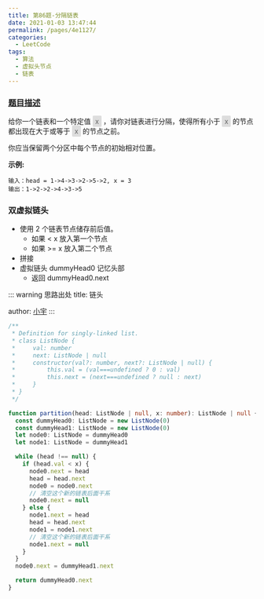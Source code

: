 ```yaml
---
title: 第86题-分隔链表
date: 2021-01-03 13:47:44
permalink: /pages/4e1127/
categories:
  - LeetCode
tags:
  - 算法
  - 虚拟头节点
  - 链表
---
```


### [题目描述](https://leetcode-cn.com/problems/partition-list/submissions/)

给你一个链表和一个特定值 <span style="background: #ddd; color: #666; padding: 3px 5px; border-radius: 2px;">x</span> ，请你对链表进行分隔，使得所有小于 <span style="background: #ddd; color: #666; padding: 3px 5px; border-radius: 2px;">x</span> 的节点都出现在大于或等于 <span style="background: #ddd; color: #666; padding: 3px 5px; border-radius: 2px;">x</span> 的节点之前。

你应当保留两个分区中每个节点的初始相对位置。

**示例:**

```
输入：head = 1->4->3->2->5->2, x = 3
输出：1->2->2->4->3->5
```

<!-- more -->

### 双虚拟链头

- 使用 2 个链表节点储存前后值。
  - 如果 < x 放入第一个节点
  - 如果 >= x 放入第二个节点
- 拼接
- 虚拟链头 dummyHead0 记忆头部
  - 返回 dummyHead0.next

::: warning 思路出处
title: 链头

author: [小宇](https://leetcode-cn.com/problems/remove-duplicate-letters/solution/ha-xi-biao-shu-zu-zhan-5xing-dai-ma-2jie-ttcd/)
:::

```TypeScript
/**
 * Definition for singly-linked list.
 * class ListNode {
 *     val: number
 *     next: ListNode | null
 *     constructor(val?: number, next?: ListNode | null) {
 *         this.val = (val===undefined ? 0 : val)
 *         this.next = (next===undefined ? null : next)
 *     }
 * }
 */

function partition(head: ListNode | null, x: number): ListNode | null {
  const dummyHead0: ListNode = new ListNode(0)
  const dummyHead1: ListNode = new ListNode(0)
  let node0: ListNode = dummyHead0
  let node1: ListNode = dummyHead1

  while (head !== null) {
    if (head.val < x) {
      node0.next = head
      head = head.next
      node0 = node0.next
      // 清空这个新的链表后面干系
      node0.next = null
    } else {
      node1.next = head
      head = head.next
      node1 = node1.next
      // 清空这个新的链表后面干系
      node1.next = null
    }
  }
  node0.next = dummyHead1.next

  return dummyHead0.next
}
```

